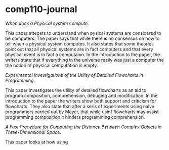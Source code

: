 # comp110-journal

*When does a Physical system compute.*

This paper attepets to understand when pysical systems are considered to be computers. The paper says that while there is no consensus on how to tell when a physical system computes. It also states that some theories point out that all physical systems are in fact computers and that every physical event is in fact a computaion. In the introduction to the paper, the writers state that if everything in the universe really was just a computer the the notion of physical computation is empty.


*Experimental Investigations of the Utility of Detailed Flowcharts in Programming.*

This paper investigates the utility of detailed flowcharts as an aid to program composition, comprehension, debuging and modification. In the introduction to the paper the writers show both support and criticism for flowcharts. They also state that after a seris of experiments using naive programmers carried out by Mayer, that while usinf flowcharts may assist programming composition it hinders programming comprehension.


*A Fast Procedure for Computing the Distance Between Complex Objects in Three-Dimensional Space.*

This paper looks at how using 
